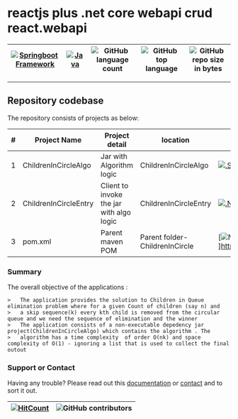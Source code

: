 # reactjs plus .net core webapi crud react.webapi  


[![Springboot Framework](https://img.shields.io/badge/Springboot-2.2.6.RELEASE_Framework-blue.svg?style=plastic)](https://start.spring.io/) |[![Java](https://img.shields.io/badge/Java-java-blue.svg?style=plastic)](https://www.oracle.com/java/technologies/javase-jdk8-downloads.html) | ![GitHub language count](https://img.shields.io/github/languages/count/ajeetx/react.webapi.demo.svg) | ![GitHub top language](https://img.shields.io/github/languages/top/ajeetx/react.webapi.demo.svg) |![GitHub repo size in bytes](https://img.shields.io/github/repo-size/ajeetx/react.webapi.demo.svg) 
| --- | ---          | ---        | ---      | ---        | 

---------------------------------------

## Repository codebase
 
The repository consists of projects as below:


| # |Project Name | Project detail | location| Environment |
| ---| ---  | ---           | ---          | --- |
| 1 | ChildrenInCircleAlgo| Jar with Algorithm logic |ChildrenInCircleAlgo | [![.SpringBoot framework](https://img.shields.io/badge/Springboot-2.2.6.RELEASE_Framework-blue.svg?style=plastic)](https://start.spring.io/)|
| 2 |ChildrenInCircleEntry | Client to invoke the jar with algo logic |  ChildrenInCircleEntry | [![.Net Framework](https://img.shields.io/badge/Springboot-2.2.6.RELEASE_Framework-blue.svg?style=plastic)](https://start.spring.io/)| 
| 3 | pom.xml | Parent maven POM  | Parent folder- ChildrenInCircle | [![Node](https://img.shields.io/badge/Maven-mvn-blue.svg?style=plastic)]https://maven.apache.org/download.cgi) |

### Summary

The overall objective of the applications :
```
>	The application provides the solution to Children in Queue elimination problem where for a given Count of children (say n) and
>	a skip sequence(k) every kth child is removed from the circular queue and we need the sequence of elimination and the winner
>	The application consists of a non-executable depedency jar project(ChildrenInCircleAlgo) which contains the algorithm . The
>	algorithm has a time complexity  of order O(nk) and space complexity of O(1) - ignoring a list that is used to collect the final outout
```





### Support or Contact

Having any trouble? Please read out this [documentation](https://github.com/BinayTripathi/ServiceVictoria-ChildrenInQueue/edit/master/README.md) or [contact](mailto:binay.mckv@gmail.com) and to sort it out.

 [![HitCount](http://hits.dwyl.io/ajeetx/react.webapi.demo/projects/1.svg)](http://hits.dwyl.io/ajeetx/react.webapi.demo/projects/1) | ![GitHub contributors](https://img.shields.io/github/contributors/ajeetx/react.webapi.demo.svg?style=plastic)|
 | --- | --- |



